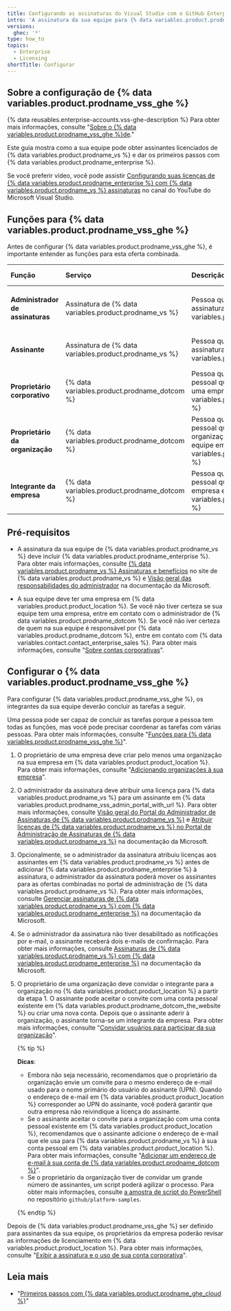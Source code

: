 ```yaml
---
title: Configurando as assinaturas do Visual Studio com o GitHub Enterprise
intro: 'A assinatura da sua equipe para {% data variables.product.prodname_vs %} também pode fornecer acesso a {% data variables.product.prodname_enterprise %}.'
versions:
  ghec: '*'
type: how_to
topics:
  - Enterprise
  - Licensing
shortTitle: Configurar
---
```


## Sobre a configuração de {% data variables.product.prodname_vss_ghe %}

{% data reusables.enterprise-accounts.vss-ghe-description %} Para obter mais informações, consulte "[Sobre o {% data variables.product.prodname_vss_ghe %}de](/billing/managing-licenses-for-visual-studio-subscriptions-with-github-enterprise/about-visual-studio-subscriptions-with-github-enterprise)."

Este guia mostra como a sua equipe pode obter assinantes licenciados de {% data variables.product.prodname_vs %} e dar os primeiros passos com {% data variables.product.prodname_enterprise %}.

Se você preferir vídeo, você pode assistir [Configurando suas licenças de {% data variables.product.prodname_enterprise %} com {% data variables.product.prodname_vs %} assinaturas](https://www.youtube.com/watch?v=P_zBgp_BE_I) no canal do YouTube do Microsoft Visual Studio.

## Funções para {% data variables.product.prodname_vss_ghe %}

Antes de configurar {% data variables.product.prodname_vss_ghe %}, é importante entender as funções para esta oferta combinada.

| Função                           | Serviço                                                | Descrição                                                                                                                                        | Mais informações                                                                                                                                                      |
|:-------------------------------- |:------------------------------------------------------ |:------------------------------------------------------------------------------------------------------------------------------------------------ |:--------------------------------------------------------------------------------------------------------------------------------------------------------------------- |
| **Administrador de assinaturas** | Assinatura de {% data variables.product.prodname_vs %} | Pessoa que atribui licenças para a assinatura de {% data variables.product.prodname_vs %}                                                        | [Visão geral das responsabilidades do administrador](https://docs.microsoft.com/en-us/visualstudio/subscriptions/admin-responsibilities) na documentação da Microsoft |
| **Assinante**                    | Assinatura de {% data variables.product.prodname_vs %} | Pessoa que usa uma licença para assinatura de {% data variables.product.prodname_vs %}                                                           | [Assinaturas do Visual Studio](https://docs.microsoft.com/en-us/visualstudio/subscriptions/) na documentação da Microsoft                                             |
| **Proprietário corporativo**     | {% data variables.product.prodname_dotcom %}           | Pessoa que tem uma conta pessoal que é administrador de uma empresa em {% data variables.product.product_location %}                             | "[Funções em uma empresa](/admin/user-management/managing-users-in-your-enterprise/roles-in-an-enterprise#enterprise-owner)"                                          |
| **Proprietário da organização**  | {% data variables.product.prodname_dotcom %}           | Pessoa que tem uma conta pessoal que é proprietário de uma organização na empresa da sua equipe em {% data variables.product.product_location %} | "[Funções em uma organização](/organizations/managing-peoples-access-to-your-organization-with-roles/roles-in-an-organization#organization-owners)"                   |
| **Integrante da empresa**        | {% data variables.product.prodname_dotcom %}           | Pessoa que tem uma conta pessoal que é integrante de uma empresa em {% data variables.product.product_location %}                                | "[Funções em uma empresa](/admin/user-management/managing-users-in-your-enterprise/roles-in-an-enterprise#enterprise-members)"                                        |

## Pré-requisitos

- A assinatura da sua equipe de {% data variables.product.prodname_vs %} deve incluir {% data variables.product.prodname_enterprise %}. Para obter mais informações, consulte [{% data variables.product.prodname_vs %} Assinaturas e benefícios](https://visualstudio.microsoft.com/subscriptions/) no site de {% data variables.product.prodname_vs %} e [Visão geral das responsabilidades do administrador](https://docs.microsoft.com/en-us/visualstudio/subscriptions/admin-responsibilities) na documentação da Microsoft.

 - A sua equipe deve ter uma empresa em {% data variables.product.product_location %}. Se você não tiver certeza se sua equipe tem uma empresa, entre em contato com o administrador de {% data variables.product.prodname_dotcom %}. Se você não iver certeza de quem na sua equipe é responsável por {% data variables.product.prodname_dotcom %}, entre em contato com {% data variables.contact.contact_enterprise_sales %}. Para obter mais informações, consulte "[Sobre contas corporativas](/admin/overview/about-enterprise-accounts)".

## Configurar o {% data variables.product.prodname_vss_ghe %}

Para configurar {% data variables.product.prodname_vss_ghe %}, os integrantes da sua equipe deverão concluir as tarefas a seguir.

Uma pessoa pode ser capaz de concluir as tarefas porque a pessoa tem todas as funções, mas você pode precisar coordenar as tarefas com várias pessoas. Para obter mais informações, consulte "[Funções para {% data variables.product.prodname_vss_ghe %}](#roles-for-visual-studio-subscriptions-with-github-enterprise)".

1. O proprietário de uma empresa deve criar pelo menos uma organização na sua empresa em {% data variables.product.product_location %}. Para obter mais informações, consulte "[Adicionando organizações à sua empresa](/admin/user-management/managing-organizations-in-your-enterprise/adding-organizations-to-your-enterprise)".

1. O administrador da assinatura deve atribuir uma licença para {% data variables.product.prodname_vs %} para um assinante em {% data variables.product.prodname_vss_admin_portal_with_url %}. Para obter mais informações, consulte [Visão geral do Portal do Administrador de Assinaturas de {% data variables.product.prodname_vs %}](https://docs.microsoft.com/en-us/visualstudio/subscriptions/using-admin-portal) e [Atribuir licenças de {% data variables.product.prodname_vs %} no Portal de Administração de Assinaturas de {% data variables.product.prodname_vs %}](https://docs.microsoft.com/en-us/visualstudio/subscriptions/assign-license) na documentação da Microsoft.

1. Opcionalmente, se o administrador da assinatura atribuiu licenças aos assinantes em {% data variables.product.prodname_vs %} antes de adicionar {% data variables.product.prodname_enterprise %} à assinatura, o administrador da assinatura poderá mover os assinantes para as ofertas combinadas no portal de administração de {% data variables.product.prodname_vs %}. Para obter mais informações, consulte [Gerenciar assinaturas de {% data variables.product.prodname_vs %} com {% data variables.product.prodname_enterprise %}](https://docs.microsoft.com/en-us/visualstudio/subscriptions/assign-github#moving-to-visual-studio-with-github-enterprise) na documentação da Microsoft.

1. Se o administrador da assinatura não tiver desabilitado as notificações por e-mail, o assinante receberá dois e-mails de confirmação. Para obter mais informações, consulte [Assinaturas de {% data variables.product.prodname_vs %} com {% data variables.product.prodname_enterprise %}](https://docs.microsoft.com/en-us/visualstudio/subscriptions/access-github#what-is-the-visual-studio-subscription-with-github-enterprise-setup-process) na documentação da Microsoft.

1. O proprietário de uma organização deve convidar o integrante para a organização no {% data variables.product.product_location %} a partir da etapa 1. O assinante pode aceitar o convite com uma conta pessoal existente em {% data variables.product.prodname_dotcom_the_website %} ou criar uma nova conta. Depois que o assinante aderir à organização, o assinante torna-se um integrante da empresa. Para obter mais informações, consulte "[Convidar usuários para participar da sua organização](/organizations/managing-membership-in-your-organization/inviting-users-to-join-your-organization)".

   {% tip %}

   **Dicas**:

   - Embora não seja necessário, recomendamos que o proprietário da organização envie um convite para o mesmo endereço de e-mail usado para o nome primário do usuário do assinante (UPN). Quando o endereço de e-mail em {% data variables.product.product_location %} corresponder ao UPN do assinante, você poderá garantir que outra empresa não reivindique a licença do assinante.
   - Se o assinante aceitar o convite para a organização com uma conta pessoal existente em {% data variables.product.product_location %}, recomendamos que o assinante adicione o endereço de e-mail que ele usa para {% data variables.product.prodname_vs %} à sua conta pessoal em {% data variables.product.product_location %}. Para obter mais informações, consulte "[Adicionar um endereço de e-mail à sua conta de {% data variables.product.prodname_dotcom %}](/account-and-profile/setting-up-and-managing-your-personal-account-on-github/managing-email-preferences/adding-an-email-address-to-your-github-account)".
   - Se o proprietário da organização tiver de convidar um grande número de assinantes, um script poderá agilizar o processo. Para obter mais informações, consulte [a amostra de script do PowerShell](https://github.com/github/platform-samples/blob/master/api/powershell/invite_members_to_org.ps1) no repositório `github/platform-samples`.

    {% endtip %}

Depois de {% data variables.product.prodname_vss_ghe %} ser definido para assinantes da sua equipe, os proprietários da empresa poderão revisar as informações de licenciamento em {% data variables.product.product_location %}. Para obter mais informações, consulte "[Exibir a assinatura e o uso de sua conta corporativa](/billing/managing-billing-for-your-github-account/viewing-the-subscription-and-usage-for-your-enterprise-account)".

## Leia mais

- "[Primeiros passos com {% data variables.product.prodname_ghe_cloud %}](/get-started/onboarding/getting-started-with-github-enterprise-cloud)"

